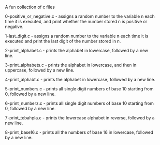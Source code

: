 A fun collection of c files

0-positive_or_negative.c - assigns a random number to the variable n each time it is executed, and print whether the number stored n is positive or negative.

1-last_digit.c - assigns a random number to the variable n each time it is executed and  print the last digit of the number stored in n.

2-print_alphabet.c - prints the alphabet in lowercase, followed by a new line.

3-print_alphabets.c - prints the alphabet in lowercase, and then in uppercase, followed by a new line.

4-print_alphabt.c - prints the alphabet in lowercase, followed by a new line.

5-print_numbers.c - prints all single digit numbers of base 10 starting from 0, followed by a new line.

6-print_numberz.c - prints all single digit numbers of base 10 starting from 0, followed by a new line.

7-print_tebahpla.c - prints the lowercase alphabet in reverse, followed by a new line.

8-print_base16.c - prints all the numbers of base 16 in lowercase, followed by a new line.



